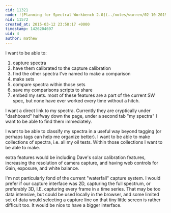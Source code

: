 ```yaml
---
cid: 11321
node: ![Planning for Spectral Workbench 2.0](../notes/warren/02-10-2015/planning-for-spectral-workbench-2-0)
nid: 11572
created_at: 2015-03-12 23:58:17 +0000
timestamp: 1426204697
uid: 4
author: mathew
---
```


I want to be able to:
1) capture spectra
2) have them calibrated to the capture calibration
3) find the other spectra I've named to make a comparison
4) make sets
5) compare spectra within those sets
6) save my comparisons scripts to share
7) embed my sets.
most of these features are a part of the current SW spec, but none have ever worked every time without a hitch.

I want a direct link to my spectra.  Currently they are cryptically under "dashboard" halfway down the page, under a second tab "my spectra"  I want to be able to find them immediately.

I want to be able to classify my spectra in a useful way beyond tagging (or perhaps tags can help me organize better).  I want to be able to make collections of spectra, i.e. all my oil tests.  Within those collections I want to be able to make. 

extra features would be including Dave's solar calibration features, increasing the resolution of camera capture, and having web controls for Gain, exposure, and white balance. 

I'm not particularly fond of the current "waterfall" capture system.  I would prefer if our capture interface was 2D, capturing the full spectrum, or preferably 3D, I.E. capturing every frame in a time series. That may be too data intensive, but could be used locally in the browser, and some limited set of data would selecting a capture line on that tiny little screen is rather difficult too.  It would be nice to have a bigger interface.